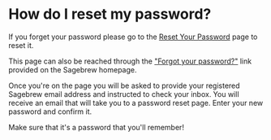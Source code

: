 # How do I reset my password? #
If you forget your password please go to the [Reset Your Password][1] page to 
reset it.

This page can also be reached through the ["Forgot your password?"][1] link 
provided on the Sagebrew homepage. 

Once you're on the page you will be asked to provide your 
registered Sagebrew email address and instructed to check your inbox. 
You will receive an email that will take you to a password reset page. 
Enter your new password and confirm it. 

Make sure that it's a password that you'll remember!


[1]: /help/accounts/password_reset/